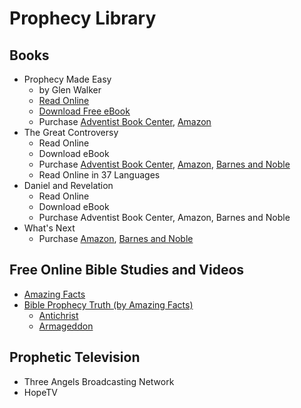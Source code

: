 # Prophecy Library

## Books

* Prophecy Made Easy
  * by Glen Walker
  * [Read Online](/ReadOnline.html)
  * [Download Free eBook](/pdf/ProphecyMadeEasy.pdf)
  * Purchase [Adventist Book Center](http://www.adventistbookcenter.com/prophecy-made-easy-experience-the-future-now.html), [Amazon](http://www.amazon.com/Prophecy-Made-Easy-Glen-Walker/dp/0615113567)
* The Great Controversy
  * Read Online
  * Download eBook
  * Purchase [Adventist Book Center](http://www.adventistbookcenter.com/great-controversy.html), [Amazon](http://www.amazon.com/Great-Controversy-Ellen-G-White/dp/1492344931/), [Barnes and Noble](http://www.barnesandnoble.com/w/the-great-controversy-ellen-white/1117541345?ean=9781456569587)
  * Read Online in 37 Languages
* Daniel and Revelation
  * Read Online
  * Download eBook
  * Purchase Adventist Book Center, Amazon, Barnes and Noble
* What's Next
  * Purchase [Amazon](http://www.amazon.com/Whats-Next-Visions-Revelation-Walker/dp/0578073544/), [Barnes and Noble](http://www.barnesandnoble.com/w/whats-next-visions-of-revelation-glen-a-walker/1112722100?ean=9780578073545)

## Free Online Bible Studies and Videos

* [Amazing Facts](http://example.com "Amazing Facts")
* [Bible Prophecy Truth (by Amazing Facts)](http://example.com "Bible Prophecy Truth (by Amazing Facts)")
  * [Antichrist](http://example.com "Antichrist")
  * [Armageddon](http://example.com "Armageddon")

## Prophetic Television ##
* Three Angels Broadcasting Network
* HopeTV
